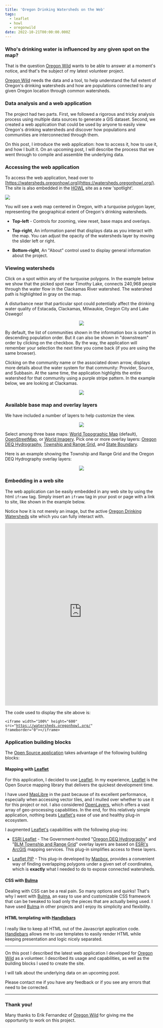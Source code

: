 ```yaml
---
title: 'Oregon Drinking Watersheds on the Web'
tags:
  - leaflet
  - howl
  - oregonwild
date: 2022-10-21T00:00:00.000Z
---
```

### Who's drinking water is influenced by any given spot on the map?

That is the question [Oregon Wild](https://oregonwild.org/) wants to be able to answer at a moment's notice, and that's the subject of my latest volunteer project.

[Oregon Wild](https://oregonwild.org/) needs the data and a tool, to help understand the full extent of Oregon's drinking watersheds and how are populations connected to any given Oregon location through common watersheds.

<!--more-->

### Data analysis and a web application

The project had two parts. First, we followed a rigorous and tricky analysis process using multiple data sources to generate a GIS dataset. Second, we created a web application that could be used by anyone to easily view Oregon's drinking watersheds and discover how populations and communities are interconnected through them.

On this post, I introduce the web application: how to access it, how to use it, and how I built it. On an upcoming post, I will describe the process that we went through to compile and assemble the underlying data.

### Accessing the web application

To access the web application, head over to [https://watersheds.oregonhowl.org](https://watersheds.oregonhowl.org/). The site is also embedded in the [HOWL](https://oregonhowl.org/) site as a new 'spotlight'.

<a align="center" href="https://watersheds.oregonhowl.org/">
	<img src="/images/uploads/oregon-watersheds.jpg"/>
</a>

You will see a web map centered in Oregon, with a turquoise polygon layer, representing the geographical extent of Oregon's drinking watersheds.

* **Top-left** - Controls for zooming, view reset, base maps and overlays.

* **Top-right**, An information panel that displays data as you interact with the map. You can adjust the opacity of the watersheds layer by moving the slider left or right.

* **Bottom-right**, An "About" control used to display general information about the project.

### Viewing watersheds

Click on a spot within any of the turquoise polygons. In the example below we show that the picked spot near Timothy Lake, connects 240,968 people through the water flow in the Clackamas River watershed. The watershed path is highlighted in gray on the map.

A disturbance near that particular spot could potentially affect the drinking water quality of Estacada, Clackamas, Milwaukie, Oregon City and Lake Oswego!

<p align="center">
	<img src="/images/uploads/oregon-watersheds-spot.jpg"/>
</p>

By default, the list of communities shown in the information box is sorted in descending population order. But it can also be shown in "downstream" order by clicking on the checkbox. By the way, the application will remember your selection the next time you come back (if you are using the same browser).

Clicking on the community name or the associated down arrow, displays more details about the water system for that community: Provider, Source, and Subbasin. At the same time, the application highlights the entire watershed for that community using a purple stripe pattern. In the example below, we are looking at Clackamas.

<p align="center">
	<img src="/images/uploads/oregon-watersheds-detail.jpg"/>
</p>

### Available base map and overlay layers

We have included a number of layers to help customize the view.

<p align="center">
	<img src="/images/uploads/oregon-watersheds-layers.jpg"/>
</p>

Select among three base maps: [World Topographic Map](http://www.arcgis.com/home/item.html?id=30e5fe3149c34df1ba922e6f5bbf808f) (default), [OpenStreetMap](https://www.openstreetmap.org/about), or [World Imagery](http://www.arcgis.com/home/item.html?id=10df2279f9684e4a9f6a7f08febac2a9). Pick one or more overlay layers: [Oregon DEQ Hydrography](https://arcgis.deq.state.or.us/arcgis/rest/services/WQ/DEQ_Streams/MapServer/0), [Township and Range Grid](https://en.wikipedia.org/wiki/Public_Land_Survey_System), and [State Boundary](https://en.wikipedia.org/wiki/Oregon).


Here is an example showing the Township and Range Grid and the Oregon DEQ Hydrography overlay layers:
<p align="center">
	<img src="/images/uploads/oregon-watersheds-overlays.jpg"/>
</p>

### Embedding in a web site

The web application can be easily embedded in any web site by using the html `iframe` tag. Simply insert an `iframe` tag in your post or page with a link to site, like shown in the example below.

Notice how it is not merely an image, but the active [Oregon Drinking Watersheds](https://watersheds.oregonhowl.org/) site which you can fully interact with.

<iframe width="100%" height="600" src="https://watersheds.oregonhowl.org/" frameborder="0"></iframe>

The code used to display the site above is:

<code style="font-size: 12px;">&lt;iframe width="100%" height="600" src=&quot;https://watersheds.oregonhowl.org/&quot; frameborder="0"&gt;&lt;/iframe&gt;</code>

### Application building blocks

The [Open Source application](https://github.com/jimmyangel/watersheds) takes advantage of the following building blocks:

#### Mapping with [Leaflet](https://leafletjs.com/)

For this application, I decided to use [Leaflet](https://leafletjs.com/). In my experience, [Leaflet](https://leafletjs.com/) is the Open Source mapping library that delivers the quickest development time.

I have used [MapLibre](https://maplibre.org/) in the past because of its excellent performance, especially when accessing vector tiles, and I mulled over whether to use it for this project or not. I also considered [OpenLayers](https://openlayers.org/), which offers a vast array of geo-processing capabilities. In the end, for this relatively simple application, nothing beats [Leaflet's](https://leafletjs.com/) ease of use and healthy plug-in ecosystem.

I augmented [Leaflet's](https://leafletjs.com/) capabilities with the following plug-ins:

* [ESRI Leaflet](https://developers.arcgis.com/esri-leaflet/) - The Government-hosted "[Oregon DEQ Hydrography](https://arcgis.deq.state.or.us/arcgis/rest/services/WQ/DEQ_Streams/MapServer/0)" and "[BLM Township and Range Grid](https://gis.blm.gov/arcgis/rest/services/Cadastral/BLM_Natl_PLSS_CadNSDI/MapServer/1)" overlay layers are based on [ESRI's ArcGIS](https://www.esri.com/en-us/arcgis/about-arcgis/overview) mapping services. This plug-in simplifies access to these layers.

* [Leaflet PIP](https://github.com/mapbox/leaflet-pip) - This plug-in developed by [Mapbox](https://www.mapbox.com/), provides a convenient way of finding overlapping polygons under a given set of coordinates, which is **exactly** what I needed to do to expose connected watersheds.

#### CSS with [Bulma](https://bulma.io/)

Dealing with CSS can be a real pain. So many options and quirks! That's why I went with [Bulma](https://bulma.io/), an easy to use and customizable CSS framework that can be tweaked to load only the pieces that are actually being used. I have used [Bulma](https://bulma.io/) in other projects and I enjoy its simplicity and flexibility.

#### HTML templating with [Handlebars](https://handlebarsjs.com/)

I really like to keep all HTML out of the Javascript application code. [Handlebars](https://handlebarsjs.com/) allows me to use templates to easily render HTML while keeping presentation and logic nicely separated.

---

On this post I described the latest web application I developed for [Oregon Wild](https://oregonwild.org/) as a volunteer. I described its usage and capabilities, as well as the building blocks I used to create the site.

I will talk about the underlying data on an upcoming post.

Please contact me if you have any feedback or if you see any errors that need to be corrected.

---

### Thank you!

Many thanks to Erik Fernandez of [Oregon Wild](https://oregonwild.org/) for giving me the opportunity to work on this project.
